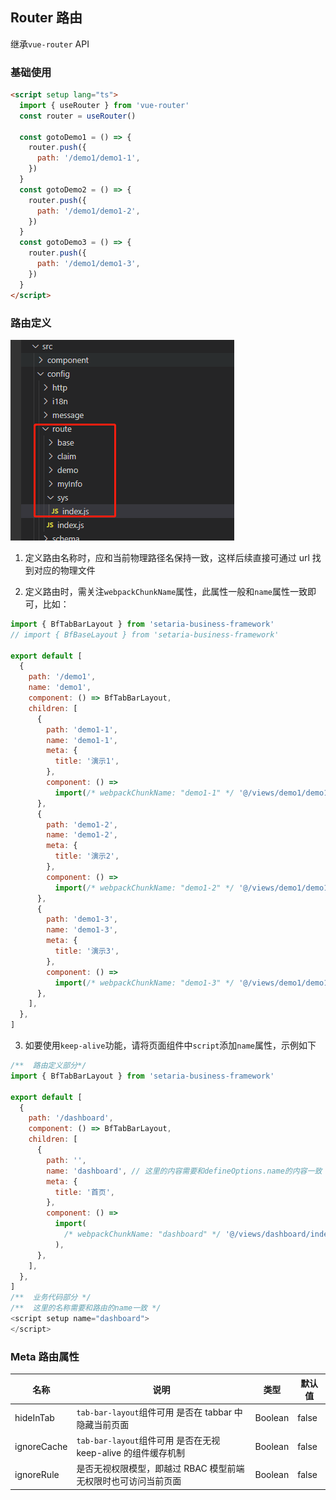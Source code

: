## Router 路由

继承`vue-router` API

### 基础使用

```html
<script setup lang="ts">
  import { useRouter } from 'vue-router'
  const router = useRouter()

  const gotoDemo1 = () => {
    router.push({
      path: '/demo1/demo1-1',
    })
  }
  const gotoDemo2 = () => {
    router.push({
      path: '/demo1/demo1-2',
    })
  }
  const gotoDemo3 = () => {
    router.push({
      path: '/demo1/demo1-3',
    })
  }
</script>
```

### 路由定义

![image](/images/tip2.png)

1. 定义路由名称时，应和当前物理路径名保持一致，这样后续直接可通过 url 找到对应的物理文件

2. 定义路由时，需关注`webpackChunkName`属性，此属性一般和`name`属性一致即可，比如：

```javascript
import { BfTabBarLayout } from 'setaria-business-framework'
// import { BfBaseLayout } from 'setaria-business-framework'

export default [
  {
    path: '/demo1',
    name: 'demo1',
    component: () => BfTabBarLayout,
    children: [
      {
        path: 'demo1-1',
        name: 'demo1-1',
        meta: {
          title: '演示1',
        },
        component: () =>
          import(/* webpackChunkName: "demo1-1" */ '@/views/demo1/demo1-1.vue'),
      },
      {
        path: 'demo1-2',
        name: 'demo1-2',
        meta: {
          title: '演示2',
        },
        component: () =>
          import(/* webpackChunkName: "demo1-2" */ '@/views/demo1/demo1-2.vue'),
      },
      {
        path: 'demo1-3',
        name: 'demo1-3',
        meta: {
          title: '演示3',
        },
        component: () =>
          import(/* webpackChunkName: "demo1-3" */ '@/views/demo1/demo1-3.vue'),
      },
    ],
  },
]
```

3. 如要使用`keep-alive`功能，请将页面组件中`script`添加`name`属性，示例如下

```javascript
/**  路由定义部分*/
import { BfTabBarLayout } from 'setaria-business-framework'

export default [
  {
    path: '/dashboard',
    component: () => BfTabBarLayout,
    children: [
      {
        path: '',
        name: 'dashboard', // 这里的内容需要和defineOptions.name的内容一致
        meta: {
          title: '首页',
        },
        component: () =>
          import(
            /* webpackChunkName: "dashboard" */ '@/views/dashboard/index.vue'
          ),
      },
    ],
  },
]
/**  业务代码部分 */
/**  这里的名称需要和路由的name一致 */
<script setup name="dashboard">
</script>

```

### Meta 路由属性

| 名称        | 说明                                                           | 类型    | 默认值 |
| ----------- | -------------------------------------------------------------- | ------- | ------ |
| hideInTab   | `tab-bar-layout`组件可用 是否在 tabbar 中隐藏当前页面          | Boolean | false  |
| ignoreCache | `tab-bar-layout`组件可用 是否在无视 keep-alive 的组件缓存机制  | Boolean | false  |
| ignoreRule  | 是否无视权限模型，即越过 RBAC 模型前端无权限时也可访问当前页面 | Boolean | false  |
